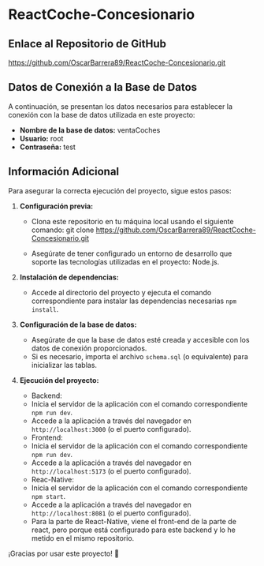 # ReactCoche-Concesionario

## Enlace al Repositorio de GitHub
https://github.com/OscarBarrera89/ReactCoche-Concesionario.git

## Datos de Conexión a la Base de Datos
A continuación, se presentan los datos necesarios para establecer la conexión con la base de datos utilizada en este proyecto:

- **Nombre de la base de datos:** ventaCoches
- **Usuario:** root
- **Contraseña:** test

## Información Adicional
Para asegurar la correcta ejecución del proyecto, sigue estos pasos:

1. **Configuración previa:**
   - Clona este repositorio en tu máquina local usando el siguiente comando:
     git clone https://github.com/OscarBarrera89/ReactCoche-Concesionario.git

   - Asegúrate de tener configurado un entorno de desarrollo que soporte las tecnologías utilizadas en el proyecto: Node.js.

2. **Instalación de dependencias:**
   - Accede al directorio del proyecto y ejecuta el comando correspondiente para instalar las dependencias necesarias `npm install`.

3. **Configuración de la base de datos:**
   - Asegúrate de que la base de datos esté creada y accesible con los datos de conexión proporcionados.
   - Si es necesario, importa el archivo `schema.sql` (o equivalente) para inicializar las tablas.

4. **Ejecución del proyecto:**
   - Backend: 
   - Inicia el servidor de la aplicación con el comando correspondiente `npm run dev`.
   - Accede a la aplicación a través del navegador en `http://localhost:3000` (o el puerto configurado).
   - Frontend:
   - Inicia el servidor de la aplicación con el comando correspondiente `npm run dev`.
   - Accede a la aplicación a través del navegador en `http://localhost:5173` (o el puerto configurado).
   - Reac-Native:
   - Inicia el servidor de la aplicación con el comando correspondiente `npm start`.
   - Accede a la aplicación a través del navegador en `http://localhost:8081` (o el puerto configurado).
   - Para la parte de React-Native, viene el front-end de la parte de react, pero porque está configurado para este backend y lo he metido en el mismo repositorio.

   
¡Gracias por usar este proyecto! 🚀
